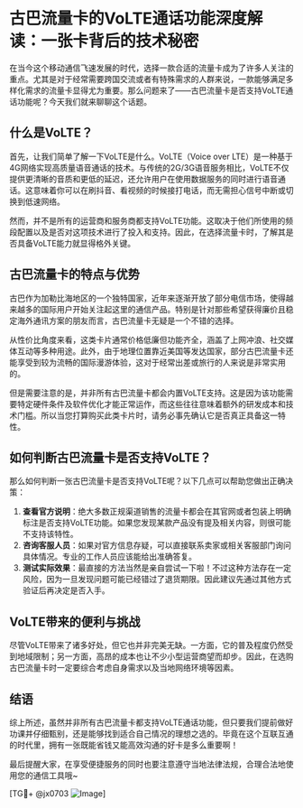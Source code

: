 # 古巴流量卡的VoLTE通话功能深度解读：一张卡背后的技术秘密

在当今这个移动通信飞速发展的时代，选择一款合适的流量卡成为了许多人关注的重点。尤其是对于经常需要跨国交流或者有特殊需求的人群来说，一款能够满足多样化需求的流量卡显得尤为重要。那么问题来了——古巴流量卡是否支持VoLTE通话功能呢？今天我们就来聊聊这个话题。

## 什么是VoLTE？

首先，让我们简单了解一下VoLTE是什么。VoLTE（Voice over LTE）是一种基于4G网络实现高质量语音通话的技术。与传统的2G/3G语音服务相比，VoLTE不仅提供更清晰的音质和更低的延迟，还允许用户在使用数据服务的同时进行语音通话。这意味着你可以在刷抖音、看视频的时候接打电话，而无需担心信号中断或切换到低速网络。

然而，并不是所有的运营商和服务商都支持VoLTE功能。这取决于他们所使用的频段配置以及是否对这项技术进行了投入和支持。因此，在选择流量卡时，了解其是否具备VoLTE能力就显得格外关键。

## 古巴流量卡的特点与优势

古巴作为加勒比海地区的一个独特国家，近年来逐渐开放了部分电信市场，使得越来越多的国际用户开始关注起这里的通信产品。特别是针对那些希望获得廉价且稳定海外通讯方案的朋友而言，古巴流量卡无疑是一个不错的选择。

从性价比角度来看，这类卡片通常价格低廉但功能齐全，涵盖了上网冲浪、社交媒体互动等多种用途。此外，由于地理位置靠近美国等发达国家，部分古巴流量卡还能享受到较为流畅的国际漫游体验，这对于经常出差或旅行的人来说是非常实用的。

但是需要注意的是，并非所有古巴流量卡都会内置VoLTE支持。这是因为该功能需要特定硬件条件及软件优化才能正常运作，而这些往往意味着额外的研发成本和技术门槛。所以当您打算购买此类卡片时，请务必事先确认它是否真正具备这一特性。

## 如何判断古巴流量卡是否支持VoLTE？

那么如何判断一张古巴流量卡是否支持VoLTE呢？以下几点可以帮助您做出正确决策：

1. **查看官方说明**：绝大多数正规渠道销售的流量卡都会在其官网或者包装上明确标注是否支持VoLTE功能。如果您发现某款产品没有提及相关内容，则很可能不支持该特性。
2. **咨询客服人员**：如果对官方信息存疑，可以直接联系卖家或相关客服部门询问具体情况。专业的工作人员应该能给出准确答复。
3. **测试实际效果**：最直接的方法当然是亲自尝试一下啦！不过这种方法存在一定风险，因为一旦发现问题可能已经错过了退货期限。因此建议先通过其他方式验证后再决定是否入手。

## VoLTE带来的便利与挑战

尽管VoLTE带来了诸多好处，但它也并非完美无缺。一方面，它的普及程度仍然受到地域限制；另一方面，高昂的成本也让不少小型运营商望而却步。因此，在选购古巴流量卡时一定要综合考虑自身需求以及当地网络环境等因素。

## 结语

综上所述，虽然并非所有古巴流量卡都支持VoLTE通话功能，但只要我们提前做好功课并仔细甄别，还是能够找到适合自己情况的理想之选的。毕竟在这个互联互通的时代里，拥有一张既能省钱又能高效沟通的好卡是多么重要啊！

最后提醒大家，在享受便捷服务的同时也要注意遵守当地法律法规，合理合法地使用您的通信工具哦~ 

[TG💪+ @jx0703 ![Image](https://github.com/user-attachments/assets/dbca1d08-cadb-493c-b0ec-ad6f7a83f270)]